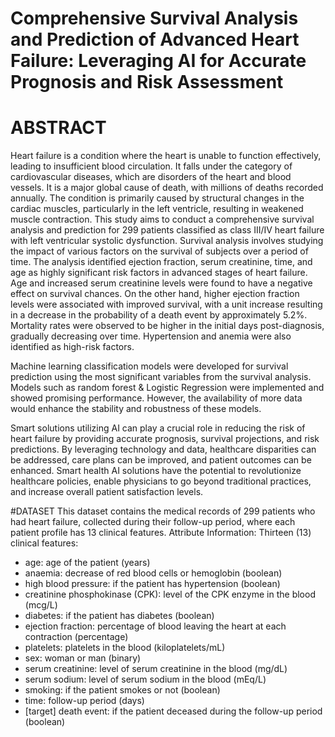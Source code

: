 # Comprehensive Survival Analysis and Prediction of Advanced Heart Failure: Leveraging AI for Accurate Prognosis and Risk Assessment
# ABSTRACT
Heart failure is a condition where the heart is unable to function effectively, leading to insufficient blood circulation. It falls under the category of cardiovascular diseases, which are disorders of the heart and blood vessels. It is a major global cause of death, with millions of deaths recorded annually. The condition is primarily caused by structural changes in the cardiac muscles, particularly in the left ventricle, resulting in weakened muscle contraction.
This study aims to conduct a comprehensive survival analysis and prediction for 299 patients classified as class III/IV heart failure with left ventricular systolic dysfunction. Survival analysis involves studying the impact of various factors on the survival of subjects over a period of time. 
The analysis identified ejection fraction, serum creatinine, time, and age as highly significant risk factors in advanced stages of heart failure. Age and increased serum creatinine levels were found to have a negative effect on survival chances. On the other hand, higher ejection fraction levels were associated with improved survival, with a unit increase resulting in a decrease in the probability of a death event by approximately 5.2%. Mortality rates were observed to be higher in the initial days post-diagnosis, gradually decreasing over time. Hypertension and anemia were also identified as high-risk factors.

Machine learning classification models were developed for survival prediction using the most significant variables from the survival analysis. Models such as random forest & Logistic Regression were implemented and showed promising performance. However, the availability of more data would enhance the stability and robustness of these models.

Smart solutions utilizing AI can play a crucial role in reducing the risk of heart failure by providing accurate prognosis, survival projections, and risk predictions. By leveraging technology and data, healthcare disparities can be addressed, care plans can be improved, and patient outcomes can be enhanced. Smart health AI solutions have the potential to revolutionize healthcare policies, enable physicians to go beyond traditional practices, and increase overall patient satisfaction levels.

#DATASET
This dataset contains the medical records of 299 patients who had heart failure, collected during their follow-up period, where each patient profile has 13 clinical features.
Attribute Information:
Thirteen (13) clinical features:

- age: age of the patient (years)
- anaemia: decrease of red blood cells or hemoglobin (boolean)
- high blood pressure: if the patient has hypertension (boolean)
- creatinine phosphokinase (CPK): level of the CPK enzyme in the blood (mcg/L)
- diabetes: if the patient has diabetes (boolean)
- ejection fraction: percentage of blood leaving the heart at each contraction (percentage)
- platelets: platelets in the blood (kiloplatelets/mL)
- sex: woman or man (binary)
- serum creatinine: level of serum creatinine in the blood (mg/dL)
- serum sodium: level of serum sodium in the blood (mEq/L)
- smoking: if the patient smokes or not (boolean)
- time: follow-up period (days)
- [target] death event: if the patient deceased during the follow-up period (boolean)

